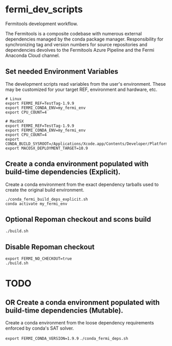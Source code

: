# fermi_dev_scripts

Fermitools development workflow.

The Fermitools is a composite codebase with numerous external dependencies managed by the conda package manager.
Responsibility for synchronizing tag and version numbers for source repositories and dependencies devolves to the 
Fermitools Azure Pipeline and the Fermi Anaconda Cloud channel.

## Set needed Environment Variables

The development scripts read variables from the user's environment. These may be customized for your target REF, environment and hardware, etc.

```
# Linux
export FERMI_REF=TestTag-1.9.9
export FERMI_CONDA_ENV=my_fermi_env
export CPU_COUNT=4
```

```
# MacOSX
export FERMI_REF=TestTag-1.9.9
export FERMI_CONDA_ENV=my_fermi_env
export CPU_COUNT=4
export CONDA_BUILD_SYSROOT=/Applications/Xcode.app/Contents/Developer/Platforms/MacOSX.platform/Developer/SDKs/MacOSX.sdk  
export MACOSX_DEPLOYMENT_TARGET=10.9
```

## Create a conda environment populated with build-time dependencies (Explicit).

Create a conda environment from the exact dependency tarballs used to create the original build environment.

```
./conda_fermi_build_deps_explicit.sh
conda activate my_fermi_env
```

## Optional Repoman checkout and scons build

```
./build.sh
```

## Disable Repoman checkout

```
export FERMI_NO_CHECKOUT=true
./build.sh
```


# TODO

## OR Create a conda environment populated with build-time dependencies (Mutable).

Create a conda environment from the loose dependency requirements enforced by conda's SAT solver.


`export FERMI_CONDA_VERSION=1.9.9`
`./conda_fermi_deps.sh`
